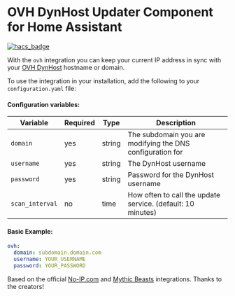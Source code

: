 # OVH DynHost Updater Component for Home Assistant

[![hacs_badge](https://img.shields.io/badge/HACS-Custom-orange.svg)](https://github.com/hacs/integration)

With the `ovh` integration you can keep your current IP address in sync
with your
[OVH DynHost](https://docs.ovh.com/ie/en/domains/hosting_dynhost/) hostname
or domain.

To use the integration in your installation, add the following to your
`configuration.yaml` file:

#### Configuration variables:

| Variable        | Required | Type   | Description                                                 |
| --------------- | -------- | ------ | ----------------------------------------------------------- |
| `domain`        | yes      | string | The subdomain you are modifying the DNS configuration for   |
| `username`      | yes      | string | The DynHost username                                        |
| `password`      | yes      | string | Password for the DynHost username                           |
| `scan_interval` | no       | time   | How often to call the update service. (default: 10 minutes) |

#### Basic Example:

```yaml
ovh:
  domain: subdomain.domain.com
  username: YOUR_USERNAME
  password: YOUR_PASSWORD
```

Based on the official
[No-IP.com](https://github.com/home-assistant/core/tree/dev/homeassistant/components/no_ip)
and
[Mythic Beasts](https://github.com/home-assistant/core/blob/dev/homeassistant/components/mythicbeastsdns)
integrations. Thanks to the creators!

